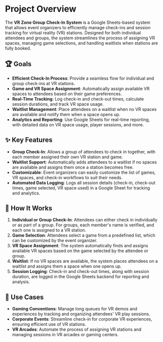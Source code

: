 # Project Overview

The **VR Zone Group Check-In System** is a Google Sheets-based system that allows event organizers to efficiently manage check-ins and session tracking for virtual reality (VR) stations. Designed for both individual attendees and groups, the system streamlines the process of assigning VR spaces, managing game selections, and handling waitlists when stations are fully booked.

## 🏆 Goals

- **Efficient Check-In Process**: Provide a seamless flow for individual and group check-ins at VR stations.
- **Game and VR Space Assignment**: Automatically assign available VR spaces to attendees based on their game preferences.
- **Real-Time Tracking**: Log check-in and check-out times, calculate session durations, and track VR space usage.
- **Waitlist Management**: Place attendees on a waitlist when no VR spaces are available and notify them when a space opens up.
- **Analytics and Reporting**: Use Google Sheets for real-time reporting, with detailed data on VR space usage, player sessions, and more.

## ✨ Key Features

- **Group Check-In**: Allows a group of attendees to check in together, with each member assigned their own VR station and game.
- **Waitlist Support**: Automatically adds attendees to a waitlist if no spaces are available and assigns them once a station becomes free.
- **Customizable**: Event organizers can easily customize the list of games, VR spaces, and check-in workflows to suit their needs.
- **Automated Data Logging**: Logs all session details (check-in, check-out times, game selected, VR space used) in a Google Sheet for tracking and analytics.

## 🔧 How It Works

1. **Individual or Group Check-In**: Attendees can either check in individually or as part of a group. For groups, each member's name is verified, and each one is assigned to a VR station.
2. **Game Selection**: Attendees select a game from a predefined list, which can be customized by the event organizer.
3. **VR Space Assignment**: The system automatically finds and assigns available VR spaces based on the game selected by the attendee or group.
4. **Waitlist**: If no VR spaces are available, the system places attendees on a waitlist and assigns them a space when one opens up.
5. **Session Logging**: Check-in and check-out times, along with session duration, are logged in the Google Sheets backend for reporting and analysis.

## 🎯 Use Cases

- **Gaming Conventions**: Manage long queues for VR demos and experiences by tracking and organizing attendees' VR play sessions.
- **Corporate Events**: Streamline check-in for corporate VR experiences, ensuring efficient use of VR stations.
- **VR Arcades**: Automate the process of assigning VR stations and managing sessions in VR arcades or gaming centers.
